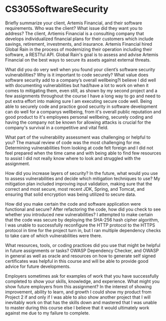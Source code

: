 # CS305SoftwareSecurity

Briefly summarize your client, Artemis Financial, and their software requirements. Who was the client? What issue did they want you to address?
The client, Artiemis Financial is a consulting company that develops individualized financial plans for their customers which include savings, retirement, investments, and insurance. Artemis Financial hired Global Rain in the process of modernizing their operation including their software, a RESTful API. Global Rain's goal is to assess and advise Artemis Financial on the best ways to secure its assets against external threats.

What did you do very well when you found your client’s software security vulnerabilities? Why is it important to code securely? What value does software security add to a company’s overall wellbeing?I believe I did well with documenting vulnerabilities but had/have a lot to work on when it comes to mitigating them, even still, as shown by my second project and a few assignments throughout the course I have a long way to go and need to put extra effort into making sure I am executing secure code well. Being able to securely code and practice good security in software development can do well for a companys wellbeing, from it's overall public reputation and good product to it's employees personal wellbeing, securely coding and having the company not be known for allowing attacks is crucial for the company's survival in a competitive and vital field.

What part of the vulnerability assessment was challenging or helpful to you?
The manual review of code was the most challenging for me. Determining vulnerabilities from looking at code felt foreign and I did not feel prepared when the time came and with being able to find few resources to assist I did not really know where to look and struggled with the assignment.

How did you increase layers of security? In the future, what would you use to assess vulnerabilities and decide which mitigation techniques to use?
My mitigation plan included improving input validation, making sure that the correct and most secure, most recent JDK, Spring, and Tomcat, and ensuring that solid encryption was being utilized to secure data.

How did you make certain the code and software application were functional and secure? After refactoring the code, how did you check to see whether you introduced new vulnerabilities?
I attempted to make certain that the code was secure by deploying the SHA-256 hash cipher algorithm, I was unable to successfully reconfigure the HTTP protocol to the HTTPS protocol in time for the project turn in, but I ran multiple dependency checks to take care of which vulnerabilities were there.

What resources, tools, or coding practices did you use that might be helpful in future assignments or tasks?
OWASP Dependency Checker, and OWASP in general as well as oracle and resources on how to generate self signed certificates was helpful in this course and will be able to provide good advice for future developments.

Employers sometimes ask for examples of work that you have successfully completed to show your skills, knowledge, and experience. What might you show future employers from this assignment?
In the interest of showing improvement, ability to learn, and growth I could show my product from Project 2 if and only if I was able to also show another project that I will inevitably work on that has the skills down and mastered that I was unable to master during this course else I believe that it would ultimately work against me due to my failure to complete.

